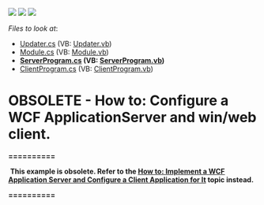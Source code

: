 <!-- default badges list -->
![](https://img.shields.io/endpoint?url=https://codecentral.devexpress.com/api/v1/VersionRange/134075190/15.1.3%2B)
[![](https://img.shields.io/badge/Open_in_DevExpress_Support_Center-FF7200?style=flat-square&logo=DevExpress&logoColor=white)](https://supportcenter.devexpress.com/ticket/details/E4599)
[![](https://img.shields.io/badge/📖_How_to_use_DevExpress_Examples-e9f6fc?style=flat-square)](https://docs.devexpress.com/GeneralInformation/403183)
<!-- default badges end -->
<!-- default file list -->
*Files to look at*:

* [Updater.cs](./CS/ClientServer_Wcf_StandardAuth.Module/DatabaseUpdate/Updater.cs) (VB: [Updater.vb](./VB/ClientServer_Wcf_StandardAuth.Module/DatabaseUpdate/Updater.vb))
* [Module.cs](./CS/ClientServer_Wcf_StandardAuth.Module/Module.cs) (VB: [Module.vb](./VB/ClientServer_Wcf_StandardAuth.Module/Module.vb))
* **[ServerProgram.cs](./CS/ClientServer_Wcf_StandardAuth.Server/ServerProgram.cs) (VB: [ServerProgram.vb](./VB/ClientServer_Wcf_StandardAuth.Server/ServerProgram.vb))**
* [ClientProgram.cs](./CS/ClientServer_Wcf_StandardAuth.Win/ClientProgram.cs) (VB: [ClientProgram.vb](./VB/ClientServer_Wcf_StandardAuth.Win/ClientProgram.vb))
<!-- default file list end -->
# OBSOLETE - How to: Configure a WCF ApplicationServer and win/web client.


<strong>==========</strong><br>
<p> <strong>This example is obsolete. Refer to the <a href="http://documentation.devexpress.com/#Xaf/CustomDocument3562"><u>How to: Implement a WCF Application Server and Configure a Client Application for It</u></a><u></u> topic instead.</strong></p>
<p><strong>==========</strong></p>

<br/>


